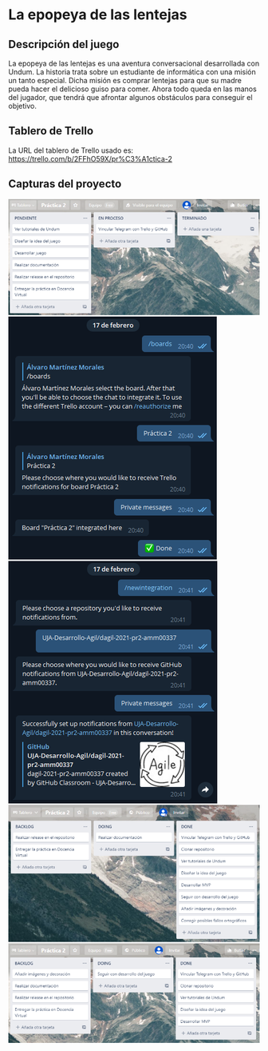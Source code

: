 # La epopeya de las lentejas

## Descripción del juego

La epopeya de las lentejas es una aventura conversacional desarrollada con Undum. La historia trata sobre un estudiante de informática con una misión un tanto especial. Dicha misión es comprar lentejas para que su madre pueda hacer el delicioso guiso para comer. Ahora todo queda en las manos del jugador, que tendrá que afrontar algunos obstáculos para conseguir el objetivo.


## Tablero de Trello

La URL del tablero de Trello usado es: <https://trello.com/b/2FFhO59X/pr%C3%A1ctica-2>


## Capturas del proyecto


![Captura1](https://github.com/UJA-Desarrollo-Agil/dagil-2021-pr2-amm00337/blob/master/capturas_practica2/1.PNG)
![Captura2](https://github.com/UJA-Desarrollo-Agil/dagil-2021-pr2-amm00337/blob/master/capturas_practica2/2.PNG)
![Captura3](https://github.com/UJA-Desarrollo-Agil/dagil-2021-pr2-amm00337/blob/master/capturas_practica2/3.png)
![Captura4](https://github.com/UJA-Desarrollo-Agil/dagil-2021-pr2-amm00337/blob/master/capturas_practica2/Captura09-03-21.png)
![Captura5](https://github.com/UJA-Desarrollo-Agil/dagil-2021-pr2-amm00337/blob/master/capturas_practica2/captura28-02-21.png)